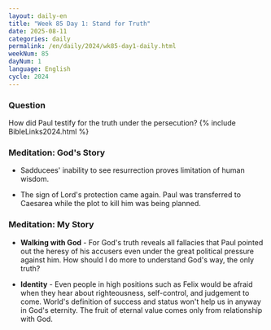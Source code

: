 ```yaml
---
layout: daily-en
title: "Week 85 Day 1: Stand for Truth"
date: 2025-08-11
categories: daily
permalink: /en/daily/2024/wk85-day1-daily.html
weekNum: 85
dayNum: 1
language: English
cycle: 2024
---
```

### Question     
How did Paul testify for the truth under the persecution?
{% include BibleLinks2024.html %} 

### Meditation: God's Story   
+ Sadducees' inability to see resurrection proves limitation of human wisdom. 

+ The sign of Lord's protection came again. Paul was transferred to Caesarea while the plot to kill him was being planned. 

### Meditation: My Story   
+ **Walking with God** - For God's truth reveals all fallacies that Paul pointed out the heresy of his accusers even under the great political pressure against him. How should I do more to understand God's way, the only truth? 

+ **Identity** - Even people in high positions such as Felix would be afraid when they hear about righteousness, self-control, and judgement to come. World's definition of success and status won't help us in anyway in God's eternity. The fruit of eternal value comes only from relationship with God. 

